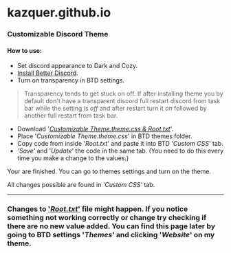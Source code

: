 # kazquer.github.io

### __Customizable Discord Theme__

#### How to use:
* Set discord appearance to Dark and Cozy.
* [Install Better Discord](https://betterdiscord.net/home/).
* Turn on transparency in BTD settings. 
> Transparency tends to get stuck on off. If after installing theme you by default don't have a transparent discord full restart discord from task bar while the setting is *off* and after restart turn it *on* followed by another full restart from task bar.
* Download '*[Customizable Theme.theme.css & Root.txt](https://github.com/kazquer/CustomizableTheme)*'.
* Place '*Customizable Theme.theme.css*' in BTD themes folder. 
* Copy code from inside '*Root.txt*' and paste it into BTD '*Custom CSS*' tab. 
* *'Save'* and '*Update*' the code in the same tab. (You need to do this every time you make a change to the values.)

Your are finished. You can go to themes settings and turn on the theme.

All changes possible are found in *'Custom CSS'* tab.

---
### Changes to ['*Root.txt*'](https://github.com/kazquer/CustomizableTheme) file might happen. If you notice something not working correctly or change try checking if there are no new value added. You can find this page later by going to BTD settings '*Themes*' and clicking '*Website*' on my theme.
